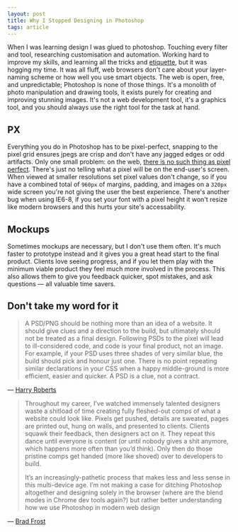 ```yaml
---
layout: post
title: Why I Stopped Designing in Photoshop
tags: article
---
```


When I was learning design I was glued to photoshop.
Touching every filter and tool, researching customisation and automation.
Working hard to improve my skills, and learning all the tricks and [etiquette](http://photoshopetiquette.com), but it was hogging my time.
It was all fluff, web browsers don't care about your layer-naming scheme or how well you use smart objects.
The web is open, free, and unpredictable; Photoshop is none of those things.<!--more-->
It's a monolith of photo manipulation and drawing tools, it exists purely for creating and improving stunning images.
It's not a web development tool, it's a graphics tool, and you should always use the right tool for the task at hand.

## PX

Everything you do in Photoshop has to be pixel-perfect, snapping to the pixel grid ensures jpegs are crisp and don't have any jagged edges or odd artifacts.
Only one small problem: on the web, [there is no such thing as pixel perfect](http://jkirchartz.com/2012/07/there-is-no-such-thing-as-pixel-perfect.html).
There's just no telling what a pixel will be on the end-user's screen.
When viewed at smaller resolutions set pixel values don't change, so if you have a combined total of `960px` of margins, padding, and images on a `320px` wide screen you're not giving the user the best experience.
There's another bug when using IE6-8, if you set your font with a pixel height it won't resize like modern browsers and this hurts your site's accessability.

## Mockups

Sometimes mockups are necessary, but I don't use them often.
It's much faster to prototype instead and it gives you a great head start to the final product.
Clients love seeing progress, and if you let them play with the minimum viable product they feel much more involved in the process.
This also allows them to give you feedback quicker, spot mistakes, and ask questions &mdash; all valuable time savers.

## Don't take my word for it

>A PSD/PNG should be nothing more than an idea of a website. It should give clues and a direction to the build, but ultimately should not be treated as a final design. Following PSDs to the pixel will lead to ill-considered code, and code is your final product, not an image. For example, if your PSD uses three shades of very similar blue, the build should pick and honour just one. There is no point repeating similar declarations in your CSS when a happy middle-ground is more efficient, easier and quicker. A PSD is a clue, not a contract.

&mdash; [Harry Roberts](http://the-pastry-box-project.net/harry-roberts/2012-november-20/)

>Throughout my career, I’ve watched immensely talented designers waste a shitload of time creating fully fleshed-out comps of what a website could look like. Pixels get pushed, details are sweated, pages are printed out, hung on walls, and presented to clients. Clients squawk their feedback, then designers act on it. They repeat this dance until everyone is content (or until nobody gives a shit anymore, which happens more often than you’d think). Only then do those pristine comps get handed (more like shoved) over to developers to build.
>
>It’s an increasingly-pathetic process that makes less and less sense in this multi-device age. I’m not making a case for ditching Photoshop altogether and designing solely in the browser (where are the blend modes in Chrome dev tools again?) but rather better understanding how we use Photoshop in modern web design

&mdash; [Brad Frost](http://bradfrostweb.com/blog/post/the-post-psd-era/)

